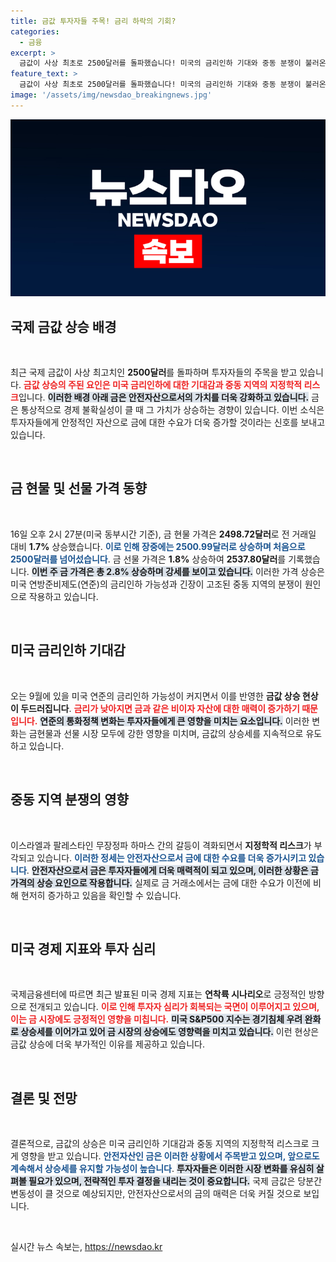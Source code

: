 ```yaml
---
title: 금값 투자자들 주목! 금리 하락의 기회?
categories:
  - 금융
excerpt: >
  금값이 사상 최초로 2500달러를 돌파했습니다! 미국의 금리인하 기대와 중동 분쟁이 불러온 안전자산 금의 가치 상승, 지금 투자 기회를 놓치지 마세요!
feature_text: >
  금값이 사상 최초로 2500달러를 돌파했습니다! 미국의 금리인하 기대와 중동 분쟁이 불러온 안전자산 금의 가치 상승, 지금 투자 기회를 놓치지 마세요!
image: '/assets/img/newsdao_breakingnews.jpg'
---
```


<p><img src="/assets/img/newsdao_breakingnews.jpg" alt="koreaapp 속보" /></p>

<h2 data-ke-size="size26">국제 금값 상승 배경</h2>

<p data-ke-size="size16">&nbsp;</p>

<p>최근 국제 금값이 사상 최고치인 <b>2500달러</b>를 돌파하며 투자자들의 주목을 받고 있습니다. <b><span style="color: #ee2323;">금값 상승의 주된 요인은 미국 금리인하에 대한 기대감과 중동 지역의 지정학적 리스크</span></b>입니다. <b><span style="background-color: #21538527;">이러한 배경 아래 금은 안전자산으로서의 가치를 더욱 강화하고 있습니다.</span></b> 금은 통상적으로 경제 불확실성이 클 때 그 가치가 상승하는 경향이 있습니다. 이번 소식은 투자자들에게 안정적인 자산으로 금에 대한 수요가 더욱 증가할 것이라는 신호를 보내고 있습니다.</p></p>

<p data-ke-size="size16">&nbsp;</p>

<h2 data-ke-size="size26">금 현물 및 선물 가격 동향</h2>

<p data-ke-size="size16">&nbsp;</p>

<p>16일 오후 2시 27분(미국 동부시간 기준), 금 현물 가격은 <b>2498.72달러</b>로 전 거래일 대비 <b>1.7%</b> 상승했습니다. <b><span style="color: #1a5490;">이로 인해 장중에는 2500.99달러로 상승하며 처음으로 2500달러를 넘어섰습니다</span></b>. 금 선물 가격은 <b>1.8%</b> 상승하여 <b>2537.80달러</b>를 기록했습니다. <b><span style="background-color: #21538527;">이번 주 금 가격은 총 2.8% 상승하며 강세를 보이고 있습니다.</span></b> 이러한 가격 상승은 미국 연방준비제도(연준)의 금리인하 가능성과 긴장이 고조된 중동 지역의 분쟁이 원인으로 작용하고 있습니다.</p></p>

<p data-ke-size="size16">&nbsp;</p>

<h2 data-ke-size="size26">미국 금리인하 기대감</h2>

<p data-ke-size="size16">&nbsp;</p>

<p>오는 9월에 있을 미국 연준의 금리인하 가능성이 커지면서 이를 반영한 <b>금값 상승 현상이 두드러집니다</b>. <b><span style="color: #ee2323;">금리가 낮아지면 금과 같은 비이자 자산에 대한 매력이 증가하기 때문입니다.</span></b> <b><span style="background-color: #21538527;">연준의 통화정책 변화는 투자자들에게 큰 영향을 미치는 요소입니다.</span></b> 이러한 변화는 금현물과 선물 시장 모두에 강한 영향을 미치며, 금값의 상승세를 지속적으로 유도하고 있습니다.</p></p>

<p data-ke-size="size16">&nbsp;</p>

<h2 data-ke-size="size26">중동 지역 분쟁의 영향</h2>

<p data-ke-size="size16">&nbsp;</p>

<p>이스라엘과 팔레스타인 무장정파 하마스 간의 갈등이 격화되면서 <b>지정학적 리스크</b>가 부각되고 있습니다. <b><span style="color: #1a5490;">이러한 정세는 안전자산으로서 금에 대한 수요를 더욱 증가시키고 있습니다</span></b>. <b><span style="background-color: #21538527;">안전자산으로서 금은 투자자들에게 더욱 매력적이 되고 있으며, 이러한 상황은 금 가격의 상승 요인으로 작용합니다.</span></b> 실제로 금 거래소에서는 금에 대한 수요가 이전에 비해 현저히 증가하고 있음을 확인할 수 있습니다.</p></p>

<p data-ke-size="size16">&nbsp;</p>

<h2 data-ke-size="size26">미국 경제 지표와 투자 심리</h2>

<p data-ke-size="size16">&nbsp;</p>

<p>국제금융센터에 따르면 최근 발표된 미국 경제 지표는 <b>연착륙 시나리오</b>로 긍정적인 방향으로 전개되고 있습니다. <b><span style="color: #ee2323;">이로 인해 투자자 심리가 회복되는 국면이 이루어지고 있으며, 이는 금 시장에도 긍정적인 영향을 미칩니다.</span></b> <b><span style="background-color: #21538527;">미국 S&amp;P500 지수는 경기침체 우려 완화로 상승세를 이어가고 있어 금 시장의 상승에도 영향력을 미치고 있습니다.</span></b> 이런 현상은 금값 상승에 더욱 부가적인 이유를 제공하고 있습니다.</p></p>

<p data-ke-size="size16">&nbsp;</p>

<h2 data-ke-size="size26">결론 및 전망</h2>

<p data-ke-size="size16">&nbsp;</p>

<p>결론적으로, 금값의 상승은 미국 금리인하 기대감과 중동 지역의 지정학적 리스크로 크게 영향을 받고 있습니다. <b><span style="color: #1a5490;">안전자산인 금은 이러한 상황에서 주목받고 있으며, 앞으로도 계속해서 상승세를 유지할 가능성이 높습니다</span></b>. <b><span style="background-color: #21538527;">투자자들은 이러한 시장 변화를 유심히 살펴볼 필요가 있으며, 전략적인 투자 결정을 내리는 것이 중요합니다.</span></b> 국제 금값은 당분간 변동성이 클 것으로 예상되지만, 안전자산으로서의 금의 매력은 더욱 커질 것으로 보입니다.</p></p>

<p data-ke-size="size16">&nbsp;</p>
실시간 뉴스 속보는, <a href="https://newsdao.kr" rel="dofollow">https://newsdao.kr</a>


